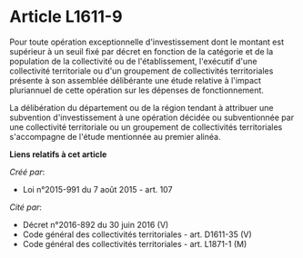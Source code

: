 # Article L1611-9

Pour toute opération exceptionnelle d'investissement dont le montant est supérieur à un seuil fixé par décret en fonction de
la catégorie et de la population de la collectivité ou de l'établissement, l'exécutif d'une collectivité territoriale ou d'un
groupement de collectivités territoriales présente à son assemblée délibérante une étude relative à l'impact pluriannuel de
cette opération sur les dépenses de fonctionnement. 

La délibération du département ou de la région tendant à attribuer une subvention d'investissement à une opération décidée ou
subventionnée par une collectivité territoriale ou un groupement de collectivités territoriales s'accompagne de l'étude
mentionnée au premier alinéa.

**Liens relatifs à cet article**

_Créé par_:

  - Loi n°2015-991 du 7 août 2015 - art. 107

_Cité par_:

  - Décret n°2016-892 du 30 juin 2016 (V)
  - Code général des collectivités territoriales - art. D1611-35 (V)
  - Code général des collectivités territoriales - art. L1871-1 (M)
